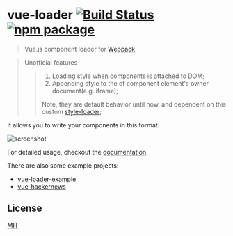 # vue-loader [![Build Status](https://circleci.com/gh/vuejs/vue-loader/tree/master.svg?style=shield)](https://circleci.com/gh/vuejs/vue-loader/tree/master) [![npm package](https://img.shields.io/npm/v/vue-loader.svg?maxAge=2592000)](https://www.npmjs.com/package/vue-loader)

> Vue.js component loader for [Webpack](http://webpack.github.io).

> Unofficial features
>> 1. Loading style when components is attached to DOM;
>> 2. Appending style to the <head/> of component element's owner document(e.g. iframe);
>>
>> Note, they are default behavior until now, and dependent on this custom [style-loader](https://github.com/flytreeleft/style-loader.git);

It allows you to write your components in this format:

![screenshot](http://blog.evanyou.me/images/vue-component.png)

For detailed usage, checkout the [documentation](http://vuejs.github.io/vue-loader/).

There are also some example projects:

- [vue-loader-example](https://github.com/vuejs/vue-loader-example/)
- [vue-hackernews](https://github.com/vuejs/vue-hackernews)

## License

[MIT](http://opensource.org/licenses/MIT)
